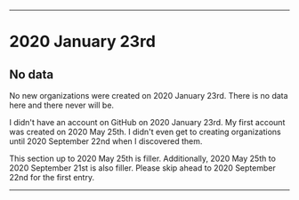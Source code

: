 
***

# 2020 January 23rd

## No data

No new organizations were created on 2020 January 23rd. There is no data here and there never will be.

I didn't have an account on GitHub on 2020 January 23rd. My first account was created on 2020 May 25th. I didn't even get to creating organizations until 2020 September 22nd when I discovered them.

This section up to 2020 May 25th is filler. Additionally, 2020 May 25th to 2020 September 21st is also filler. Please skip ahead to 2020 September 22nd for the first entry.

***
